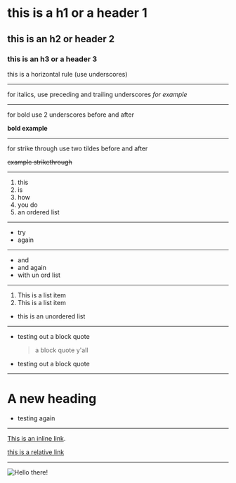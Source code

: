 # this is a h1 or a header 1
## this is an h2 or header 2 
### this is an h3 or a header 3

this is a horizontal rule (use underscores)
___

for italics, use preceding and trailing underscores 
_for example_

___
for bold use 2 underscores before and after 

__bold example__
___
for strike through use two tildes before and after

~~example strikethrough~~
___

1. this
2. is
3. how 
4. you do 
5. an ordered list

___

* try 
* again

___

- and
- and again 
- with un ord list
___

1.  This is a list item 
2.  This is a list item 
* this is an unordered list

___

* testing out a block quote
  > a block quote y'all
* testing out a block quote
___

# A new heading

* testing again
___

[This is an inline link](https://github.com/ "The best search engine for privacy").

[this is a relative link](/README.md "README file")
___

![Hello there!]("https://www.google.com/url?sa=i&rct=j&q=&esrc=s&source=images&cd=&ved=2ahUKEwiWk4Pwn6XnAhVSKqwKHQiVB7UQjRx6BAgBEAQ&url=https%3A%2F%2Fwww.reddit.com%2Fr%2FPrequelMemes%2Fcomments%2Fcusbqg%2Fwhen_obiwan_says_hello_there_grievous_replies%2F&psig=AOvVaw0PDAi3Om2wiNPxgNny3zzM&ust=1580264962677980")





